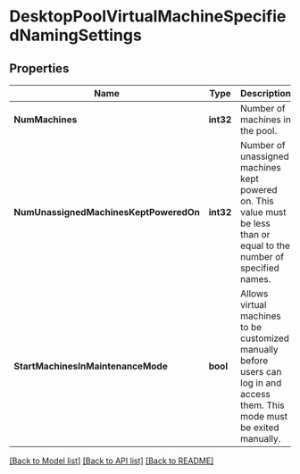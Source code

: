 # DesktopPoolVirtualMachineSpecifiedNamingSettings

## Properties

Name | Type | Description | Notes
------------ | ------------- | ------------- | -------------
**NumMachines** | **int32** | Number of machines in the pool. | [optional] 
**NumUnassignedMachinesKeptPoweredOn** | **int32** | Number of unassigned machines kept powered on. This value must be less than or equal to the number of specified names. | [optional] 
**StartMachinesInMaintenanceMode** | **bool** | Allows virtual machines to be customized manually before users can log in and access them. This mode must be exited manually. | [optional] 

[[Back to Model list]](../README.md#documentation-for-models) [[Back to API list]](../README.md#documentation-for-api-endpoints) [[Back to README]](../README.md)


